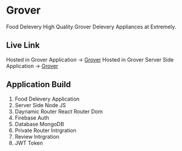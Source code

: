 # Grover
Food Delevery High Quality Grover Delevery Appliances at Extremely.

## Live Link
Hosted in Grover Application -> [Grover](https://grover-556c8.web.app/)
Hosted in Grover Server Side Application -> [Grover](https://grover-server.vercel.app)


## Application Build
1. Food Delevery Application
2. Server Side Node JS
3. Daynamic Router React Router Dom
4. Firebase Auth
5. Database MongoDB
6. Private Router Intrgration
7. Review Intrgration
8. JWT Token
